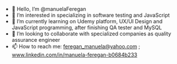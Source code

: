 - 👋 Hello, I’m @manuelaFeregan
- 👀 I’m interested in specializing in software testing and JavaScript
- 🌱 I’m currently learning on Udemy platform, UX/UI Design and JavaScript programming, after finishing QA tester and MySQL
- 💞️ I’m looking to collaborate with specialized companies as quality assurance engineer
- 📫 How to reach me: feregan_manuela@yahoo.com
                      ;  www.linkedin.com/in/manuela-feregan-b0684b233

<!---
manuelaferegan/manuelaferegan is a ✨ special ✨ repository because its `README.md` (this file) appears on your GitHub profile.
You can click the Preview link to take a look at your changes.
--->
